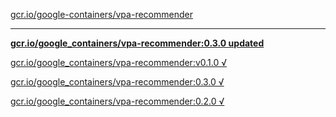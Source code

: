 [gcr.io/google-containers/vpa-recommender](https://hub.docker.com/r/sqeven/vpa-recommender/tags/) 

----
**[gcr.io/google_containers/vpa-recommender:0.3.0 updated](https://hub.docker.com/r/sqeven/vpa-recommender/tags/)**

[gcr.io/google_containers/vpa-recommender:v0.1.0 √](https://hub.docker.com/r/sqeven/vpa-recommender/tags/)

[gcr.io/google_containers/vpa-recommender:0.3.0 √](https://hub.docker.com/r/sqeven/vpa-recommender/tags/)

[gcr.io/google_containers/vpa-recommender:0.2.0 √](https://hub.docker.com/r/sqeven/vpa-recommender/tags/)

